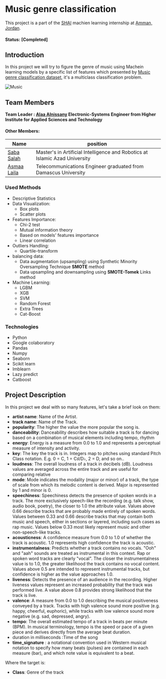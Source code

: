 # Music genre classification
This project is a part of the [SHAI](https://shaiforai.com/) machien learning internship at [Amman, Jordan](https://goo.gl/maps/hSGhVMzNeCMcjyYG9).

#### Status: [Completed]

## Introduction
In this project we will try to figure the genre of music using Machein learning models by a specific list of features which presented by [Music genre classification dataset](https://www.kaggle.com/competitions/shai-training-level-1-b/data), it's a multiclass classification problem.

![Music](https://github.com/alaa-alnissany/Music-genre-classification-/19438c50aea5bd8a6f452446b0ea4090-563x368.jpg?raw=true)

## Team Members

**Team Leader : [Alaa Alnissany](https://github.com/alaa-alnissany) Electronic-Systems Engineer from Higher Institute for Applied Sciences and Technology**

#### Other Members:

|Name     |  position   | 
|---------|-----------------|
|[Saba Salah](https://github.com/sabasalah)| Master's in Artificial Intelligence and Robotics at Islamic Azad University        |
|[Asmaa Laila](https://github.com/asmaalaila/) |     Telecommunications Engineer graduated from Damascus University    |

### Used Methods
* Descriptive Statistics
* Data Visualization:
   * Box plots
   * Scatter plots
* Features Importance:
   * Chi-2 test
   * Mutual information theory
   * Based on models' features importance
   * Linear correlation  
* Outliers Handling:
   * Quartile-transform
* balancing data:
   * Data augmentation (upsampling) using Synthetic Minority Oversampling Technique **SMOTE** method
   * Data upsampling and downsampling using **SMOTE-Tomek** Links method
* Machine Learning:
   * LGBM
   * XGB
   * SVM
   * Random Forest
   * Extra Trees
   * Cat-Boost

### Technologies
* Python
* Google colaboratory
* Pandas
* Numpy
* Seaborn
* Scikit learn
* Imblearn
* Lazy predict
* Catboost

## Project Description
In this project we deal with so many features, let's take a brief look on them:
* **artist name**: Name of the Artist.
* **track name**: Name of the Track.
* **popularity**: The higher the value the more popular the song is.
* **danceability**: Danceability describes how suitable a track is for dancing based on a combination of musical elements including tempo, rhythm
* **energy**: Energy is a measure from 0.0 to 1.0 and represents a perceptual measure of intensity and activity.
* **key**: The key the track is in. Integers map to pitches using standard Pitch Class notation. E.g. 0 = C, 1 = C♯/D♭, 2 = D, and so on..
* **loudness**: The overall loudness of a track in decibels (dB). Loudness values are averaged across the entire track and are useful for comparing relative
* **mode**: Mode indicates the modality (major or minor) of a track, the type of scale from which its melodic content is derived. Major is represented by 1 and minor is 0.
* **speechiness**: Speechiness detects the presence of spoken words in a track. The more exclusively speech-like the recording (e.g. talk show, audio book, poetry), the closer to 1.0 the attribute value. Values above 0.66 describe tracks that are probably made entirely of spoken words. Values between 0.33 and 0.66 describe tracks that may contain both music and speech, either in sections or layered, including such cases as rap music. Values below 0.33 most likely represent music and other non-speech-like tracks.
* **acousticness**: A confidence measure from 0.0 to 1.0 of whether the track is acoustic. 1.0 represents high confidence the track is acoustic.
* **instrumentalness**: Predicts whether a track contains no vocals. "Ooh" and "aah" sounds are treated as instrumental in this context. Rap or spoken word tracks are clearly "vocal". The closer the instrumentalness value is to 1.0, the greater likelihood the track contains no vocal content. Values above 0.5 are intended to represent instrumental tracks, but confidence is higher as the value approaches 1.0.
* **liveness**: Detects the presence of an audience in the recording. Higher liveness values represent an increased probability that the track was performed live. A value above 0.8 provides strong likelihood that the track is live.
* **valence**: A measure from 0.0 to 1.0 describing the musical positiveness conveyed by a track. Tracks with high valence sound more positive (e.g. happy, cheerful, euphoric), while tracks with low valence sound more negative (e.g. sad, depressed, angry).
* **tempo**: The overall estimated tempo of a track in beats per minute (BPM). In musical terminology, tempo is the speed or pace of a given piece and derives directly from the average beat duration.
* duration in milliseconds :Time of the song
* **time_signature** : a notational convention used in Western musical notation to specify how many beats (pulses) are contained in each measure (bar), and which note value is equivalent to a beat.

Where the target is:
* **Class**: Genre of the track
